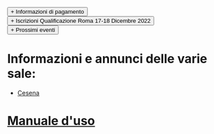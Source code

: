 <div>   
<button type="button" class="collapsible active">+ Informazioni di pagamento</button>
<div class="content" style="display: none;" markdown="1">

![](/assets/img/costi.jpg)
- 55 € di iscrizione, valida per tutto l'anno
- 40 € mensili, 35 € nel caso in cui saldiate almeno 3 mesi con lo stesso pagamento

Per quanto riguarda le modalità di pagamento, il bonifico rimane la modalità preferita; per altri metodi di pagamento, parlatene con il vostro Responsabile di Sala.

IBAN: IT09X0306967684510749162049

Intestatario: ASD Romagna Malatestiana

Causale: Nome Cognome Sala + Cosa si paga (ad esempio Mario Rossi Cesena Ott-Dic)

**Ricordatevi di inviare la ricevuta del bonifico all'indirizzo mail [asd-romagnamalatestiana@achillemarozzo.it](mailto:asd-romagnamalatestiana@achillemarozzo.it)**
</div>
</div>

<div>   
<button type="button" class="collapsible active">+ Iscrizioni Qualificazione Roma 17-18 Dicembre 2022</button>
<div class="content" style="display: none;" markdown="1">

Buongiorno, 

Diamo il via ufficiale alle prima tappa di qualificazione del Circuito di Scherma Storica ASC 2022-2023, che avrà luogo sabato 17 e domenica 18 Dicembre in provincia di Roma, presso l'impianto Sportivo Palaverde - Via Pedemontana 34 00036 Palestrina RM.

Discipline:

- Spada sola (maschile e femminile, sabato mattina)
- Spada e brocchiero (maschile e femminile, sabato pomeriggio)
- Spada e pugnale (maschile e femminile, domenica mattina)
- Spada a due mani (maschile e femminile, domenica pomeriggio)

Tutte le discipline di quest’anno saranno disputate con attrezzi in metallo.

Costi: 
- 20€ per disciplina
- Sconto per la terza disciplina 5€
- Sconto per la quarta disciplina 10€
(Gli sconti sono cumulabili)

Termine ultimo di conferma iscrizioni e pagamento: 11 Dicembre ore 00:00


[Link Iscrizione](https://www.cognitoforms.com/AccademiaNazionaleSSDRL/IscrizioneQualificazioneSUDCampionatoSchermaStoricaASC
)

Segui i nostri canali Social per tutte le informazioni:
Email: [campionatoschermastorica@gmail.com](mailto:campionatoschermastorica@gmail.com)
FB: [https://www.facebook.com/SchermaStoricaASC/](https://www.facebook.com/SchermaStoricaASC/)
IG: [@schermastoricaasc](https://www.instagram.com/schermastoricaasc)
Telegram: [https://t.me/schermastoricaasc](https://t.me/schermastoricaasc)

## Programma:

Sabato

- Ore 08:30: Ingresso atleti, registrazione e controllo attrezzature
- Ore 09:30: Spada Sola Maschile
- Ore 10:30: Spada Sola Femminile
- Ore 14.00: Spada e Brocchiero Maschile
- Ore 15:30: Spada e Brocchiero Femminile

Domenica

- Ore 08:30: Ingresso atleti, registrazione e controllo attrezzature
- Ore 09:30: Spada e pugnale Sola Maschile
- Ore 10:30: Spada e pugnale Sola Femminile
- Ore 14.00: Spada a 2 mani Maschile
- Ore 15:30: Spada a 2 mani Femminile

Tutti gli orari sono da considerarsi indicativi.

La registrazione degli atleti ed il controllo dell'ammissibilità di eventuali attrezzature proprie sono da effettuare giornalmente almeno 15 minuti prima dell'inizio della gara a cui si è iscritti.
Sarà possibile noleggiare spada da lato, pugnale e spada a due mani versando in loco la quota di 5€ per singolo attrezzo per singola disciplina.


[NUOVO Regolamento di Gara ed Equipaggiamenti](https://drive.google.com/file/d/19JPXRa9mxL6yNLR3Y9q9TzPITaI2k-x9/view?usp=share_link)
</div>
</div>

<div>   
<button type="button" class="collapsible active">+ Prossimi eventi</button>
<div class="content" style="display: none;" markdown="1">

## Circuito Gare 2022-2023
- **Qualificazioni Sud**: 17-18 Dicembre 2022, Palestrina
- **Qualificazioni Nord**: 25-26 Febbraio 2023, Cesena
- **Assoluti**: 20-21 Maggio 2023, Sportilia
![](/assets/img/gare22-23.jpg)
</div>
</div>

# Informazioni e annunci delle varie sale:

- [Cesena](/cesena)

# [Manuale d'uso](/manuale)

<script type="text/javascript">

    function loadCSS(filename){ 

       var file = document.createElement("link");
       file.setAttribute("rel", "stylesheet");
       file.setAttribute("type", "text/css");
       file.setAttribute("href", filename);
       document.head.appendChild(file);
    }

    //just call a function to load your CSS
    //this path should be relative your HTML location
    loadCSS("collapse.css");

    var coll = document.getElementsByClassName("collapsible");
    var i;

    for (i = 0; i < coll.length; i++) {
      coll[i].addEventListener("click", function() {
        this.classList.toggle("active");
        var content = this.nextElementSibling;
        if (content.style.display === "block") {
          content.style.display = "none";
        } else {
          content.style.display = "block";
        }
      });
    }

</script>
